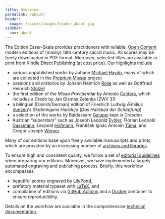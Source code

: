 ```yaml
---
title: Overview
permalink: /about/
header:
  image: /assets/images/header_about.jpg
sidebar:
  nav: about
---
```


The Edition Esser-Skala provides practitioners with reliable, [Open Content](https://opendefinition.org/od) modern editions of (mainly) 18th century sacral music. All scores may be freely downloaded in PDF format. Moreover, selected titles are available in print from Kindle Direct Publishing (at cost price). Our highlights include

- various unpublished works by Johann [Michael Haydn](/scores/johann-michael-haydn), many of which are collected in the [Proprium Missæ](/projects/haydn-m-proprium-missae/) project
- passions and oratorios by Johann Heinrich [Rolle](/scores/johann-heinrich-rolle) as well as Gottfried Heinrich [Stölzel](/scores/gottfried-heinrich-stoelzel)
- the first edition of the *Missa Providentiæ* by Antonio [Caldara](/scores/antonio-caldara), which includes a *Credo* by Jan Dismas Zelenka (ZWV 31)
- a bilingual (Danish/German) edition of Friedrich Ludwig Æmilius [Kunzen](/scores/friedrich-ludwig-aemilius-kunzen)'s *Skabningens Halleluja* (*Das Halleluja der Schöpfung*)
- a selection of the works by Baldassare [Galuppi](/scores/baldassare-galuppi) kept in Dresden
- Austrian “superstars” such as Joseph Leopold [Eybler](/scores/joseph-leopold-edler-von-eybler), Florian Leopold [Gassmann](/scores/florian-leopold-gassmann), Leopold [Hofmann](/scores/leopold-hofmann), František Ignác Antonín [Tůma](/scores/frantisek-ignac-antonin-tuma), and Gregor Joseph [Werner](/scores/gregor-joseph-werner)

Many of our editions base upon freely available manuscripts and prints, which are provided by an increasing number of [archives and libraries](sources-for-digital-versions).

To ensure high and consistent quality, we follow a set of [editorial guidelines](editorial-guidelines) when preparing our editions. Moreover, we have implemented a largely automated engraving and publishing process. Briefly, this workflow encompasses
- beautiful scores engraved by [LilyPond](https://lilypond.org),
- prefatory material typeset with [LaTeX](https://www.latex-project.org/), and
- compilation of editions via [GitHub Actions](https://github.com/features/actions) and a [Docker](https://www.docker.com/) container to ensure reproducibility.

Details on the workflow are available in the comprehensive [technical documentation](technical-documentation).
